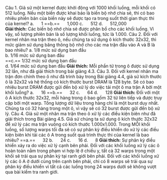 Câu 1. Giả sử một kernel được khởi động với 1000 khối luồng, mỗi khối có 512 luồng. Nếu một biến được khai báo là biến bộ nhớ chia sẻ, thì có bao nhiêu phiên bản của biến này sẽ được tạo ra trong suốt thời gian thực thi của kernel?
a.      1
==b.==      1,000
c.      512
d.      512,000  
**Giải thích:** Các biến bộ nhớ chia sẻ được phân bổ cho các khối luồng. Vì vậy, số lượng phiên bản là số lượng khối luồng, tức là 1.000.
Câu 2. Đối với kernel nhân ma trận theo ô, nếu chúng ta sử dụng ô kích thước 32x32, thì mức giảm sử dụng băng thông bộ nhớ cho các ma trận đầu vào A và B là bao nhiêu?
a. 1/8 mức sử dụng ban đầu  
b. 1/16 mức sử dụng ban đầu  
==c.== 1/32 mức sử dụng ban đầu  
d. 1/64 mức sử dụng ban đầu
**Giải thích:** Mỗi phần tử trong ô được sử dụng 32 lần, như đã giải thích trong bài giảng 4.3.
Câu 3. Đối với kernel nhân ma trận đơn chính theo ô như đã trình bày trong Bài giảng 4.4, giả sử kích thước ô là 32x32 và hệ thống có kích thước burst DRAM là 128 byte. Sẽ có bao nhiêu burst DRAM được gửi đến bộ xử lý do việc tải một ô ma trận A bởi một khối luồng?
a.      16
==b.==      32
c.      64
d.      128
**Giải thích:** Đối với một ô A kích thước 32x32, mỗi hàng trong ô bao gồm 32 từ liên tiếp và được truy cập bởi một warp. Tổng lượng dữ liệu trong hàng chỉ là một burst duy nhất. Chúng ta có 32 hàng trong một ô, vì vậy sẽ có 32 burst được gửi đến bộ xử lý.
Câu 4. Giả sử một nhân ma trận theo ô xử lý các điều kiện biên như đã giải thích trong Bài giảng 4.5. Giả sử chúng ta sử dụng ô kích thước 32x32 để xử lý các ma trận vuông có kích thước 1.000x1.000. Trong MỖI khối luồng, số lượng warps tối đa sẽ có sự phân kỳ điều khiển do xử lý các điều kiện biên khi tải các ô A trong suốt quá trình thực thi của kernel là bao nhiêu?
==a.==      32
b.      24
c.      16
d.      8
**Giải thích:** Sự phân kỳ điều khiển xảy ra do việc xử lý cạnh bên phải. Đối với các khối luồng xử lý các ô hoàn toàn nằm trong phạm vi hợp lệ ở chiều y, tất cả 32 warps trong một khối sẽ trải qua sự phân kỳ tại ranh giới bên phải. Đối với các khối luồng xử lý các ô A ở dưới cùng trên cạnh bên phải, chỉ có 8 warps sẽ trải qua sự phân kỳ điều khiển vì tất cả các luồng trong 24 warps dưới sẽ không vượt qua bài kiểm tra ranh giới.